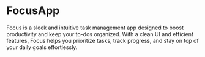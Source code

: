 # FocusApp
Focus is a sleek and intuitive task management app designed to boost productivity and keep your to-dos organized. With a clean UI and efficient features, Focus helps you prioritize tasks, track progress, and stay on top of your daily goals effortlessly.
